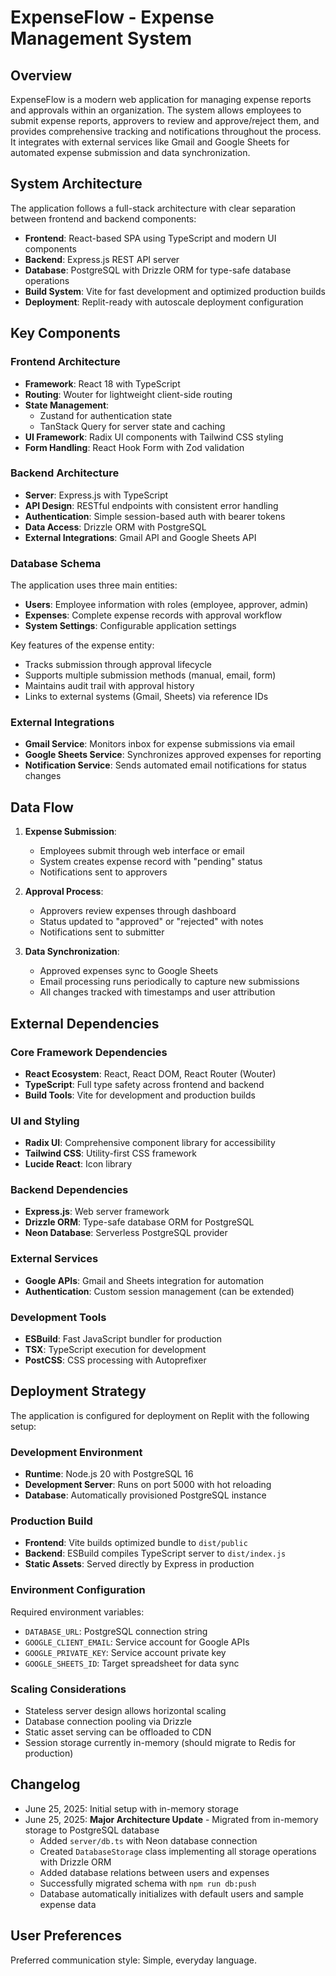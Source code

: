 # ExpenseFlow - Expense Management System

## Overview

ExpenseFlow is a modern web application for managing expense reports and approvals within an organization. The system allows employees to submit expense reports, approvers to review and approve/reject them, and provides comprehensive tracking and notifications throughout the process. It integrates with external services like Gmail and Google Sheets for automated expense submission and data synchronization.

## System Architecture

The application follows a full-stack architecture with clear separation between frontend and backend components:

- **Frontend**: React-based SPA using TypeScript and modern UI components
- **Backend**: Express.js REST API server
- **Database**: PostgreSQL with Drizzle ORM for type-safe database operations
- **Build System**: Vite for fast development and optimized production builds
- **Deployment**: Replit-ready with autoscale deployment configuration

## Key Components

### Frontend Architecture
- **Framework**: React 18 with TypeScript
- **Routing**: Wouter for lightweight client-side routing
- **State Management**: 
  - Zustand for authentication state
  - TanStack Query for server state and caching
- **UI Framework**: Radix UI components with Tailwind CSS styling
- **Form Handling**: React Hook Form with Zod validation

### Backend Architecture
- **Server**: Express.js with TypeScript
- **API Design**: RESTful endpoints with consistent error handling
- **Authentication**: Simple session-based auth with bearer tokens
- **Data Access**: Drizzle ORM with PostgreSQL
- **External Integrations**: Gmail API and Google Sheets API

### Database Schema
The application uses three main entities:
- **Users**: Employee information with roles (employee, approver, admin)
- **Expenses**: Complete expense records with approval workflow
- **System Settings**: Configurable application settings

Key features of the expense entity:
- Tracks submission through approval lifecycle
- Supports multiple submission methods (manual, email, form)
- Maintains audit trail with approval history
- Links to external systems (Gmail, Sheets) via reference IDs

### External Integrations
- **Gmail Service**: Monitors inbox for expense submissions via email
- **Google Sheets Service**: Synchronizes approved expenses for reporting
- **Notification Service**: Sends automated email notifications for status changes

## Data Flow

1. **Expense Submission**: 
   - Employees submit through web interface or email
   - System creates expense record with "pending" status
   - Notifications sent to approvers

2. **Approval Process**:
   - Approvers review expenses through dashboard
   - Status updated to "approved" or "rejected" with notes
   - Notifications sent to submitter

3. **Data Synchronization**:
   - Approved expenses sync to Google Sheets
   - Email processing runs periodically to capture new submissions
   - All changes tracked with timestamps and user attribution

## External Dependencies

### Core Framework Dependencies
- **React Ecosystem**: React, React DOM, React Router (Wouter)
- **TypeScript**: Full type safety across frontend and backend
- **Build Tools**: Vite for development and production builds

### UI and Styling
- **Radix UI**: Comprehensive component library for accessibility
- **Tailwind CSS**: Utility-first CSS framework
- **Lucide React**: Icon library

### Backend Dependencies
- **Express.js**: Web server framework
- **Drizzle ORM**: Type-safe database ORM for PostgreSQL
- **Neon Database**: Serverless PostgreSQL provider

### External Services
- **Google APIs**: Gmail and Sheets integration for automation
- **Authentication**: Custom session management (can be extended)

### Development Tools
- **ESBuild**: Fast JavaScript bundler for production
- **TSX**: TypeScript execution for development
- **PostCSS**: CSS processing with Autoprefixer

## Deployment Strategy

The application is configured for deployment on Replit with the following setup:

### Development Environment
- **Runtime**: Node.js 20 with PostgreSQL 16
- **Development Server**: Runs on port 5000 with hot reloading
- **Database**: Automatically provisioned PostgreSQL instance

### Production Build
- **Frontend**: Vite builds optimized bundle to `dist/public`
- **Backend**: ESBuild compiles TypeScript server to `dist/index.js`
- **Static Assets**: Served directly by Express in production

### Environment Configuration
Required environment variables:
- `DATABASE_URL`: PostgreSQL connection string
- `GOOGLE_CLIENT_EMAIL`: Service account for Google APIs
- `GOOGLE_PRIVATE_KEY`: Service account private key
- `GOOGLE_SHEETS_ID`: Target spreadsheet for data sync

### Scaling Considerations
- Stateless server design allows horizontal scaling
- Database connection pooling via Drizzle
- Static asset serving can be offloaded to CDN
- Session storage currently in-memory (should migrate to Redis for production)

## Changelog
- June 25, 2025: Initial setup with in-memory storage
- June 25, 2025: **Major Architecture Update** - Migrated from in-memory storage to PostgreSQL database
  - Added `server/db.ts` with Neon database connection
  - Created `DatabaseStorage` class implementing all storage operations with Drizzle ORM
  - Added database relations between users and expenses
  - Successfully migrated schema with `npm run db:push`
  - Database automatically initializes with default users and sample expense data

## User Preferences

Preferred communication style: Simple, everyday language.